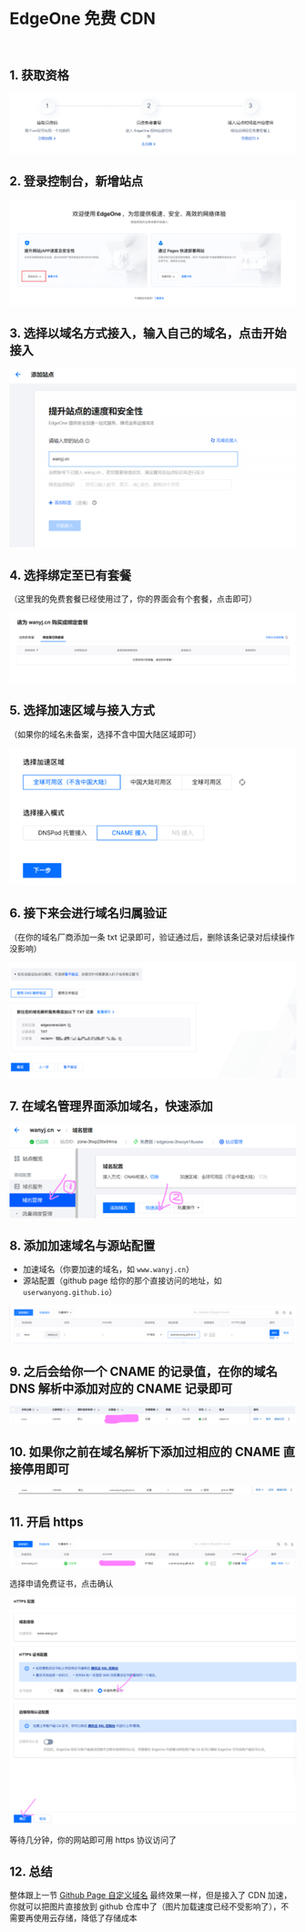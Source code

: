 # EdgeOne 免费 CDN

<img src="https://img.shields.io/badge/-GitHub Page-8A2E2" alt="" style="display: inline-block;margin-right: 2px"/> 
<img src="https://img.shields.io/badge/-Cdn-8A2BE2" alt="" style="display: inline-block;margin-right: 2px"/> 


## 1. 获取资格
<Linkcard url="https://cloud.tencent.com/act/pro/eo-freeplan?ad_trace=2d44293a92a343a0a0dd7c335813f387&from=28454&from_column=28454" title="申请地址" description="https://cloud.tencent.com/" logo="https://markdown-my.oss-cn-beijing.aliyuncs.com/picture/202508181539171.png"></Linkcard>

![image (1).png](../public/article/image%20%281%29.png)

## 2. 登录控制台，新增站点

![image.png](../public/article/image.png)

## 3. 选择以域名方式接入，输入自己的域名，点击开始接入

![image (2).png](../public/article/image%20%282%29.png)

## 4. 选择绑定至已有套餐
（这里我的免费套餐已经使用过了，你的界面会有个套餐，点击即可）

![image (3).png](../public/article/image%20%283%29.png)

## 5. 选择加速区域与接入方式
（如果你的域名未备案，选择不含中国大陆区域即可）

![image (4).png](../public/article/image%20%284%29.png)

## 6. 接下来会进行域名归属验证
（在你的域名厂商添加一条 txt 记录即可，验证通过后，删除该条记录对后续操作没影响）

![image (5).png](../public/article/image%20%285%29.png)

## 7. 在域名管理界面添加域名，快速添加

![image (6).png](../public/article/image%20%286%29.png)

## 8. 添加加速域名与源站配置
- 加速域名（你要加速的域名，如 `www.wanyj.cn`）
- 源站配置（github page 给你的那个直接访问的地址，如 `userwanyong.github.io`）

![image (7).png](../public/article/image%20%287%29.png)

## 9. 之后会给你一个 CNAME 的记录值，在你的域名 DNS 解析中添加对应的 CNAME 记录即可

![image (8).png](../public/article/image%20%288%29.png)

## 10. 如果你之前在域名解析下添加过相应的 CNAME 直接停用即可

![image (9).png](../public/article/image%20%289%29.png)

## 11. 开启 https

![image (10).png](../public/article/image%20%2810%29.png)

选择申请免费证书，点击确认

![image (11).png](../public/article/image%20%2811%29.png)

等待几分钟，你的网站即可用 https 协议访问了

## 12. 总结

整体跟上一节 [Github Page 自定义域名](https://www.wanyj.cn/article/github-page) 最终效果一样，但是接入了 CDN 加速，你就可以把图片直接放到 github 仓库中了（图片加载速度已经不受影响了），不需要再使用云存储，降低了存储成本

